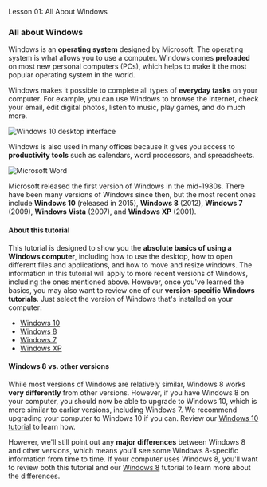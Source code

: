 Lesson 01: All About Windows

### All about Windows

Windows is an **operating system** designed by Microsoft. The operating system is what allows you to use a computer. Windows comes **preloaded** on most new personal computers (PCs), which helps to make it the most popular operating system in the world.

Windows makes it possible to complete all types of **everyday tasks** on your computer. For example, you can use Windows to browse the Internet, check your email, edit digital photos, listen to music, play games, and do much more.  

![Windows 10 desktop interface](https://media.gcflearnfree.org/content/55e0918024929be0279509ff_08_28_2014/allaboutwindows_desktop.jpg "Windows 10 desktop interface")

Windows is also used in many offices because it gives you access to **productivity tools** such as calendars, word processors, and spreadsheets.  

![Microsoft Word](https://media.gcflearnfree.org/content/55e0918024929be0279509ff_08_28_2014/allaboutwindows_planner.jpg "Microsoft Word")

Microsoft released the first version of Windows in the mid-1980s. There have been many versions of Windows since then, but the most recent ones include **Windows 10** (released in 2015), **Windows 8** (2012), **Windows 7** (2009), **Windows Vista** (2007), and **Windows XP** (2001).

#### About this tutorial

This tutorial is designed to show you the **absolute basics of using a Windows computer**, including how to use the desktop, how to open different files and applications, and how to move and resize windows. The information in this tutorial will apply to more recent versions of Windows, including the ones mentioned above. However, once you've learned the basics, you may also want to review one of our **version-specific** **Windows tutorials**. Just select the version of Windows that's installed on your computer:

*   [Windows 10](http://www.gcflearnfree.org/windows10)
*   [Windows 8](http://www.gcflearnfree.org/windows8)
*   [Windows 7](http://www.gcflearnfree.org/windows7)
*   [Windows XP](http://www.gcflearnfree.org/windowsxp)

#### Windows 8 vs. other versions

While most versions of Windows are relatively similar, Windows 8 works **very differently** from other versions. However, if you have Windows 8 on your computer, you should now be able to upgrade to Windows 10, which is more similar to earlier versions, including Windows 7. We recommend upgrading your computer to Windows 10 if you can. Review our [Windows 10 tutorial](http://www.gcflearnfree.org/windows10) to learn how.

However, we'll still point out any **major** **differences** between Windows 8 and other versions, which means you'll see some Windows 8-specific information from time to time. If your computer uses Windows 8, you'll want to review both this tutorial and our [Windows 8](http://www.gcflearnfree.org/windows8) tutorial to learn more about the differences.
